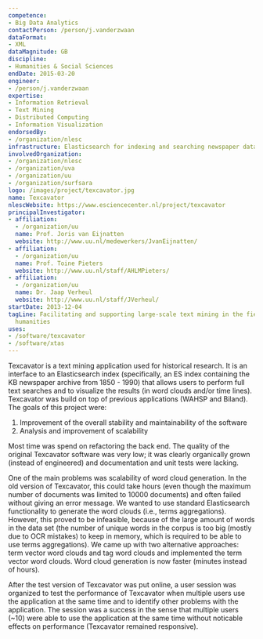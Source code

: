 ```yaml
---
competence:
- Big Data Analytics
contactPerson: /person/j.vanderzwaan
dataFormat:
- XML
dataMagnitude: GB
discipline:
- Humanities & Social Sciences
endDate: 2015-03-20
engineer:
- /person/j.vanderzwaan
expertise:
- Information Retrieval
- Text Mining
- Distributed Computing
- Information Visualization
endorsedBy:
- /organization/nlesc
infrastructure: Elasticsearch for indexing and searching newspaper data
involvedOrganization:
- /organization/nlesc
- /organization/uva
- /organization/uu
- /organization/surfsara
logo: /images/project/texcavator.jpg
name: Texcavator
nlescWebsite: https://www.esciencecenter.nl/project/texcavator
principalInvestigator:
- affiliation:
  - /organization/uu
  name: Prof. Joris van Eijnatten
  website: http://www.uu.nl/medewerkers/JvanEijnatten/
- affiliation:
  - /organization/uu
  name: Prof. Toine Pieters
  website: http://www.uu.nl/staff/AHLMPieters/
- affiliation:
  - /organization/uu
  name: Dr. Jaap Verheul
  website: http://www.uu.nl/staff/JVerheul/
startDate: 2013-12-04
tagLine: Facilitating and supporting large-scale text mining in the field of digital
  humanities
uses:
- /software/texcavator
- /software/xtas
---
```

Texcavator is a text mining application used for historical research. It is an
interface to an Elasticsearch index (specifically, an ES index containing the
KB newspaper archive from 1850 - 1990) that allows users to perform full text
searches and to visualize the results (in word clouds and/or time lines).
Texcavator was build on top of previous applications (WAHSP and Biland).
The goals of this project were:

1. Improvement of the overall stability and maintainability of the software
2. Analysis and improvement of scalability  

Most time was spend on refactoring the back end. The quality of the original
Texcavator software was very low; it was clearly organically grown (instead of
engineered) and documentation and unit tests were lacking.

One of the main problems was scalability of word cloud generation.
In the old version of Texcavator, this could take hours (even though the
maximum number of documents was limited to 10000 documents) and often failed
without giving an error message.
We wanted to use standard Elasticsearch functionality to generate the word
clouds (i.e., terms aggregations). However, this proved to be infeasible,
because of the large amount of words in the data set (the number of unique
words in the corpus is too big (mostly due to OCR mistakes) to keep in memory,
which is required to be able to use terms aggregations). We came up with two
alternative approaches: term vector word clouds and tag word clouds and
implemented the term vector word clouds. Word cloud generation is now faster
(minutes instead of hours).

After the test version of Texcavator was put online, a user session was
organized to test the performance of Texcavator when multiple users use the
application at the same time and to identify other problems with the
application. The session was a success in the sense that multiple users
(~10) were able to use the application at the same time without noticable
effects on performance (Texcavator remained responsive).
